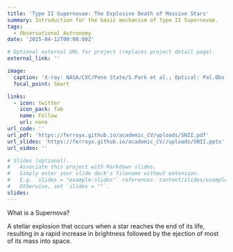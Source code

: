```yaml
---
title: 'Type II Supernovae: The Explosive Death of Massive Stars'
summary: Introduction for the basic mechanism of Type II Supernovae.
tags:
  - Observational Astronomy
date: '2025-04-12T00:00:00Z'

# Optional external URL for project (replaces project detail page).
external_link: ''

image:
  caption: 'X-ray: NASA/CXC/Penn State/S.Park et al.; Optical: Pal.Obs. DSS'
  focal_point: Smart

links:
  - icon: twitter
    icon_pack: fab
    name: Follow
    url: none
url_code: ''
url_pdf: 'https://ferroyx.github.io/academic_CV/uploads/SNII.pdf'
url_slides: 'https://ferroyx.github.io/academic_CV//uploads/SNII.pptx'
url_video: ''

# Slides (optional).
#   Associate this project with Markdown slides.
#   Simply enter your slide deck's filename without extension.
#   E.g. `slides = "example-slides"` references `content/slides/example-slides.md`.
#   Otherwise, set `slides = ""`.
slides: 
---
```


What is a Supernova?

A stellar explosion that occurs when a star reaches the end of its life, resulting in a rapid increase in brightness followed by the ejection of most of its mass into space.
